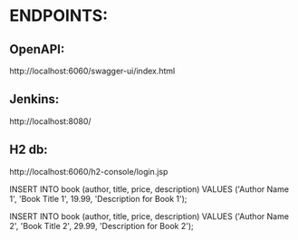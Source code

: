 # ENDPOINTS:

## OpenAPI:
http://localhost:6060/swagger-ui/index.html

## Jenkins:
http://localhost:8080/

## H2 db:
http://localhost:6060/h2-console/login.jsp

INSERT INTO book (author, title, price, description) VALUES ('Author Name 1', 'Book Title 1', 19.99, 'Description for Book 1');

INSERT INTO book (author, title, price, description) VALUES ('Author Name 2', 'Book Title 2', 29.99, 'Description for Book 2');

